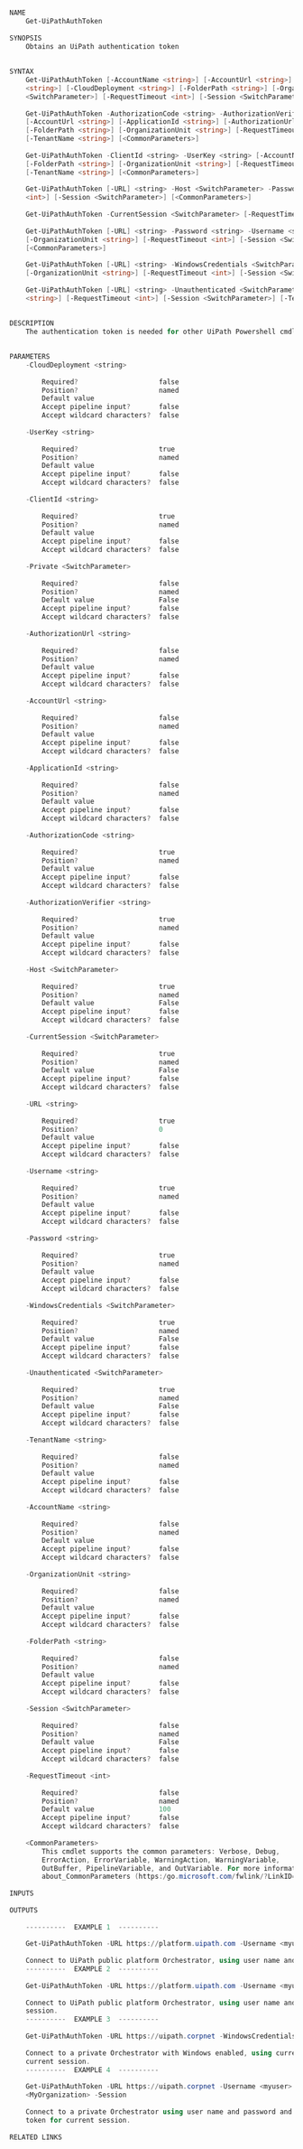 ﻿```PowerShell

NAME
    Get-UiPathAuthToken
    
SYNOPSIS
    Obtains an UiPath authentication token
    
    
SYNTAX
    Get-UiPathAuthToken [-AccountName <string>] [-AccountUrl <string>] [-ApplicationId <string>] [-AuthorizationUrl 
    <string>] [-CloudDeployment <string>] [-FolderPath <string>] [-OrganizationUnit <string>] [-Private 
    <SwitchParameter>] [-RequestTimeout <int>] [-Session <SwitchParameter>] [-TenantName <string>] [<CommonParameters>]
    
    Get-UiPathAuthToken -AuthorizationCode <string> -AuthorizationVerifier <string> [-AccountName <string>] 
    [-AccountUrl <string>] [-ApplicationId <string>] [-AuthorizationUrl <string>] [-CloudDeployment <string>] 
    [-FolderPath <string>] [-OrganizationUnit <string>] [-RequestTimeout <int>] [-Session <SwitchParameter>] 
    [-TenantName <string>] [<CommonParameters>]
    
    Get-UiPathAuthToken -ClientId <string> -UserKey <string> [-AccountName <string>] [-CloudDeployment <string>] 
    [-FolderPath <string>] [-OrganizationUnit <string>] [-RequestTimeout <int>] [-Session <SwitchParameter>] 
    [-TenantName <string>] [<CommonParameters>]
    
    Get-UiPathAuthToken [-URL] <string> -Host <SwitchParameter> -Password <string> -Username <string> [-RequestTimeout 
    <int>] [-Session <SwitchParameter>] [<CommonParameters>]
    
    Get-UiPathAuthToken -CurrentSession <SwitchParameter> [-RequestTimeout <int>] [<CommonParameters>]
    
    Get-UiPathAuthToken [-URL] <string> -Password <string> -Username <string> [-FolderPath <string>] 
    [-OrganizationUnit <string>] [-RequestTimeout <int>] [-Session <SwitchParameter>] [-TenantName <string>] 
    [<CommonParameters>]
    
    Get-UiPathAuthToken [-URL] <string> -WindowsCredentials <SwitchParameter> [-FolderPath <string>] 
    [-OrganizationUnit <string>] [-RequestTimeout <int>] [-Session <SwitchParameter>] [<CommonParameters>]
    
    Get-UiPathAuthToken [-URL] <string> -Unauthenticated <SwitchParameter> [-FolderPath <string>] [-OrganizationUnit 
    <string>] [-RequestTimeout <int>] [-Session <SwitchParameter>] [-TenantName <string>] [<CommonParameters>]
    
    
DESCRIPTION
    The authentication token is needed for other UiPath Powershell cmdlets.
    

PARAMETERS
    -CloudDeployment <string>
        
        Required?                    false
        Position?                    named
        Default value                
        Accept pipeline input?       false
        Accept wildcard characters?  false
        
    -UserKey <string>
        
        Required?                    true
        Position?                    named
        Default value                
        Accept pipeline input?       false
        Accept wildcard characters?  false
        
    -ClientId <string>
        
        Required?                    true
        Position?                    named
        Default value                
        Accept pipeline input?       false
        Accept wildcard characters?  false
        
    -Private <SwitchParameter>
        
        Required?                    false
        Position?                    named
        Default value                False
        Accept pipeline input?       false
        Accept wildcard characters?  false
        
    -AuthorizationUrl <string>
        
        Required?                    false
        Position?                    named
        Default value                
        Accept pipeline input?       false
        Accept wildcard characters?  false
        
    -AccountUrl <string>
        
        Required?                    false
        Position?                    named
        Default value                
        Accept pipeline input?       false
        Accept wildcard characters?  false
        
    -ApplicationId <string>
        
        Required?                    false
        Position?                    named
        Default value                
        Accept pipeline input?       false
        Accept wildcard characters?  false
        
    -AuthorizationCode <string>
        
        Required?                    true
        Position?                    named
        Default value                
        Accept pipeline input?       false
        Accept wildcard characters?  false
        
    -AuthorizationVerifier <string>
        
        Required?                    true
        Position?                    named
        Default value                
        Accept pipeline input?       false
        Accept wildcard characters?  false
        
    -Host <SwitchParameter>
        
        Required?                    true
        Position?                    named
        Default value                False
        Accept pipeline input?       false
        Accept wildcard characters?  false
        
    -CurrentSession <SwitchParameter>
        
        Required?                    true
        Position?                    named
        Default value                False
        Accept pipeline input?       false
        Accept wildcard characters?  false
        
    -URL <string>
        
        Required?                    true
        Position?                    0
        Default value                
        Accept pipeline input?       false
        Accept wildcard characters?  false
        
    -Username <string>
        
        Required?                    true
        Position?                    named
        Default value                
        Accept pipeline input?       false
        Accept wildcard characters?  false
        
    -Password <string>
        
        Required?                    true
        Position?                    named
        Default value                
        Accept pipeline input?       false
        Accept wildcard characters?  false
        
    -WindowsCredentials <SwitchParameter>
        
        Required?                    true
        Position?                    named
        Default value                False
        Accept pipeline input?       false
        Accept wildcard characters?  false
        
    -Unauthenticated <SwitchParameter>
        
        Required?                    true
        Position?                    named
        Default value                False
        Accept pipeline input?       false
        Accept wildcard characters?  false
        
    -TenantName <string>
        
        Required?                    false
        Position?                    named
        Default value                
        Accept pipeline input?       false
        Accept wildcard characters?  false
        
    -AccountName <string>
        
        Required?                    false
        Position?                    named
        Default value                
        Accept pipeline input?       false
        Accept wildcard characters?  false
        
    -OrganizationUnit <string>
        
        Required?                    false
        Position?                    named
        Default value                
        Accept pipeline input?       false
        Accept wildcard characters?  false
        
    -FolderPath <string>
        
        Required?                    false
        Position?                    named
        Default value                
        Accept pipeline input?       false
        Accept wildcard characters?  false
        
    -Session <SwitchParameter>
        
        Required?                    false
        Position?                    named
        Default value                False
        Accept pipeline input?       false
        Accept wildcard characters?  false
        
    -RequestTimeout <int>
        
        Required?                    false
        Position?                    named
        Default value                100
        Accept pipeline input?       false
        Accept wildcard characters?  false
        
    <CommonParameters>
        This cmdlet supports the common parameters: Verbose, Debug,
        ErrorAction, ErrorVariable, WarningAction, WarningVariable,
        OutBuffer, PipelineVariable, and OutVariable. For more information, see 
        about_CommonParameters (https:/go.microsoft.com/fwlink/?LinkID=113216). 
    
INPUTS
    
OUTPUTS
    
    ----------  EXAMPLE 1  ----------
    
    Get-UiPathAuthToken -URL https://platform.uipath.com -Username <myuser> -Password <mypassword>
    
    Connect to UiPath public platform Orchestrator, using user name and password.
    ----------  EXAMPLE 2  ----------
    
    Get-UiPathAuthToken -URL https://platform.uipath.com -Username <myuser> -Password <mypassword> -Session
    
    Connect to UiPath public platform Orchestrator, using user name and password and save the token for the current 
    session.
    ----------  EXAMPLE 3  ----------
    
    Get-UiPathAuthToken -URL https://uipath.corpnet -WindowsCredentials -Session
    
    Connect to a private Orchestrator with Windows enabled, using current Windows credentials and save the token for 
    current session.
    ----------  EXAMPLE 4  ----------
    
    Get-UiPathAuthToken -URL https://uipath.corpnet -Username <myuser> -Password <mypassword> -OrganizationUnit 
    <MyOrganization> -Session
    
    Connect to a private Orchestrator using user name and password and selects a current Organization Unit, saves the 
    token for current session.
    
RELATED LINKS



```
